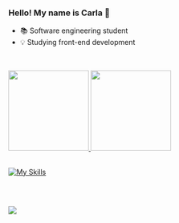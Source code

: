 ### Hello! My name is Carla 👋

- 📚 Software engineering student 
- 💡 Studying front-end development
  
##

<br>

<div>
  <a href="https://github.com/ccarlaa">
  <img height="160em" src="https://bellomia-readme-stats.vercel.app/api?username=ccarlaa&show_icons=true&theme=jolly&include_all_commits=true&count_private=true"/>
  <img height="160em" src="https://bellomia-readme-stats.vercel.app/api/top-langs/?username=ccarlaa&layout=compact&langs_count=7&theme=jolly"/>
</div>

<br>

[![My Skills](https://skillicons.dev/icons?i=javascript,typescript,html,css,mui,styledcomponents,tailwind,bootstrap,scss,react,nodejs,c,java,mongodb,postgresql,prisma,figma&theme=light)](https://skillicons.dev)

##

<BR>
  
<a href="https://www.linkedin.com/in/carla-clementino-53b6441b1/" target="_blank"><img src="https://img.shields.io/badge/-LinkedIn-%230077B5?style=for-the-badge&logo=linkedin&logoColor=white" target="_blank"></a> 

##
    
  </div>

